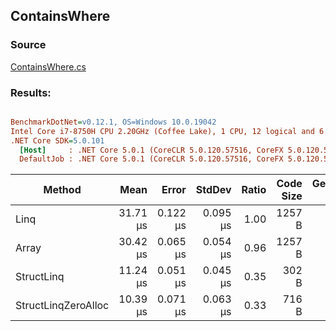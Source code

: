 ﻿## ContainsWhere

### Source
[ContainsWhere.cs](../../src/StructLinq.Benchmark/ContainsWhere.cs)

### Results:
``` ini

BenchmarkDotNet=v0.12.1, OS=Windows 10.0.19042
Intel Core i7-8750H CPU 2.20GHz (Coffee Lake), 1 CPU, 12 logical and 6 physical cores
.NET Core SDK=5.0.101
  [Host]     : .NET Core 5.0.1 (CoreCLR 5.0.120.57516, CoreFX 5.0.120.57516), X64 RyuJIT
  DefaultJob : .NET Core 5.0.1 (CoreCLR 5.0.120.57516, CoreFX 5.0.120.57516), X64 RyuJIT


```
|              Method |     Mean |    Error |   StdDev | Ratio | Code Size | Gen 0 | Gen 1 | Gen 2 | Allocated |
|-------------------- |---------:|---------:|---------:|------:|----------:|------:|------:|------:|----------:|
|                Linq | 31.71 μs | 0.122 μs | 0.095 μs |  1.00 |    1257 B |     - |     - |     - |      48 B |
|               Array | 30.42 μs | 0.065 μs | 0.054 μs |  0.96 |    1257 B |     - |     - |     - |      48 B |
|          StructLinq | 11.24 μs | 0.051 μs | 0.045 μs |  0.35 |     302 B |     - |     - |     - |      64 B |
| StructLinqZeroAlloc | 10.39 μs | 0.071 μs | 0.063 μs |  0.33 |     716 B |     - |     - |     - |         - |
